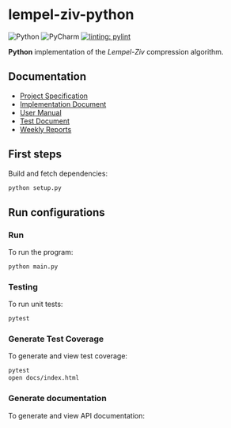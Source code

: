 # lempel-ziv-python

![Python](https://img.shields.io/badge/python-3670A0?style=for-the-badge&logo=python&logoColor=ffdd54)
![PyCharm](https://img.shields.io/badge/pycharm-143?style=for-the-badge&logo=pycharm&logoColor=black&color=black&labelColor=green)
[![linting: pylint](https://img.shields.io/badge/linting-pylint-yellowgreen)](https://github.com/PyCQA/pylint)

<b>Python</b> implementation of the <i>Lempel-Ziv</i> compression algorithm.

## Documentation

- [Project Specification](./specs/specification.md)
- [Implementation Document](./specs/implementation.md)
- [User Manual](./specs/manual.md)
- [Test Document](https://casimirlaine.github.io/lempel-ziv-python/)
- [Weekly Reports](./specs/weekly)

## First steps

Build and fetch dependencies:

```bash
python setup.py
```

## Run configurations

### Run

To run the program:

```bash
python main.py
```

### Testing

To run unit tests:

```bash
pytest
```

### Generate Test Coverage

To generate and view test coverage:

```bash
pytest
open docs/index.html
```

### Generate documentation

To generate and view API documentation:

```bash
```
